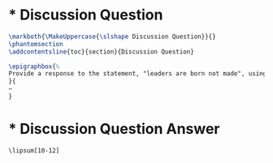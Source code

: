 # * Discussion Question
```latex
\markboth{\MakeUppercase{\slshape Discussion Question}}{}
\phantomsection
\addcontentsline{toc}{section}{Discussion Question}
```


```latex
\epigraphbox{%
Provide a response to the statement, "leaders are born not made", using leadership theory introduced in this week's lecturecasts and your wider relevant academic reading, and a real-world example of either a famous leader or your own practice.
}{
~
}
```

# * Discussion Question Answer
`\lipsum[10-12]`
